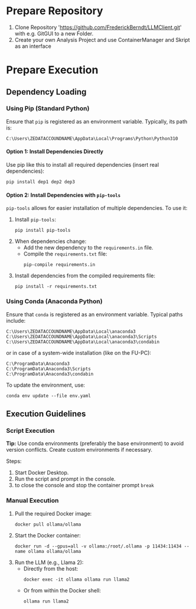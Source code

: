 # Prepare Repository
1. Clone Repository 'https://github.com/FrederickBerndt/LLMClient.git' with e.g. GitGUI to a new Folder.
2. Create your own Analysis Project and use ContainerManager and Skript as an interface

# Prepare Execution

## Dependency Loading

### Using Pip (Standard Python)

Ensure that `pip` is registered as an environment variable. Typically, its path is:
```
C:\Users\ZEDATACCOUNDNAME\AppData\Local\Programs\Python\Python310
```

#### Option 1: Install Dependencies Directly
Use pip like this to install all required dependencies (insert real dependencies):
```
pip install dep1 dep2 dep3
```

#### Option 2: Install Dependencies with `pip-tools`
`pip-tools` allows for easier installation of multiple dependencies. To use it:
1. Install `pip-tools`:
   ```
   pip install pip-tools
   ```
2. When dependencies change:
   - Add the new dependency to the `requirements.in` file.
   - Compile the `requirements.txt` file:
     ```
     pip-compile requirements.in
     ```
3. Install dependencies from the compiled requirements file:
   ```
   pip install -r requirements.txt
   ```

### Using Conda (Anaconda Python)

Ensure that `conda` is registered as an environment variable. Typical paths include:
```
C:\Users\ZEDATACCOUNDNAME\AppData\Local\anaconda3
C:\Users\ZEDATACCOUNDNAME\AppData\Local\anaconda3\Scripts
C:\Users\ZEDATACCOUNDNAME\AppData\Local\anaconda3\condabin
```
or in case of a system-wide installation (like on the FU-PC):
```
C:\ProgramData\Anaconda3
C:\ProgramData\Anaconda3\Scripts
C:\ProgramData\Anaconda3\condabin
```

To update the environment, use:
```
conda env update --file env.yaml
```

## Execution Guidelines

### Script Execution
**Tip:** Use conda environments (preferably the base environment) to avoid version conflicts. Create custom environments if necessary.

Steps:
1. Start Docker Desktop.
2. Run the script and prompt in the console.
3. to close the console and stop the container prompt `break`

### Manual Execution
1. Pull the required Docker image:
   ```
   docker pull ollama/ollama
   ```
2. Start the Docker container:
   ```
   docker run -d --gpus=all -v ollama:/root/.ollama -p 11434:11434 --name ollama ollama/ollama
   ```
3. Run the LLM (e.g., Llama 2):
   - Directly from the host:
     ```
     docker exec -it ollama ollama run llama2
     ```
   - Or from within the Docker shell:
     ```
     ollama run llama2
     ```
